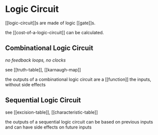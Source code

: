 # Logic Circuit

[[logic-circuit]]s are made of logic [[gate]]s.

the [[cost-of-a-logic-circuit]] can be calculated.

## Combinational Logic Circuit

_no feedback loops, no clocks_

see [[truth-table]], [[karnaugh-map]]

the outputs of a combinational logic circuit are a [[function]] the inputs, without side effects

## Sequential Logic Circuit

see [[excision-table]], [[characteristic-table]]

the outputs of a sequential logic circuit can be based on previous inputs and can have side effects on future inputs
